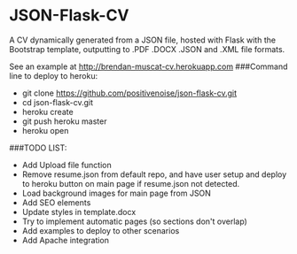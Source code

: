 JSON-Flask-CV
=============

A CV dynamically generated from a JSON file, hosted with Flask with the Bootstrap template, outputting to .PDF .DOCX .JSON and .XML file formats.

See an example at http://brendan-muscat-cv.herokuapp.com
###Command line to deploy to heroku:

* git clone https://github.com/positivenoise/json-flask-cv.git
* cd json-flask-cv.git
* heroku create
* git push heroku master
* heroku open

###TODO LIST:

* Add Upload file function
* Remove resume.json from default repo, and have user setup and deploy to heroku button on main page if resume.json not detected. 
* Load background images for main page from JSON
* Add SEO elements
* Update styles in template.docx
* Try to implement automatic pages (so sections don't overlap)
* Add examples to deploy to other scenarios
* Add Apache integration
